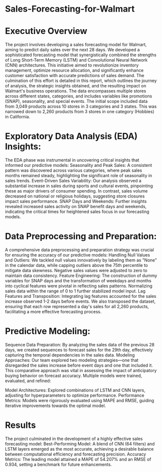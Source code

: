 # Sales-Forecasting-for-Walmart
# Executive Overview

The project involves developing a sales forecasting model for Walmart, aiming to predict daily sales over the next 28 days. We developed a sophisticated forecasting model that synergistically combined the strengths of Long Short-Term Memory (LSTM) and Convolutional Neural Network (CNN) architectures. This initiative aimed to revolutionize inventory management, optimize resource allocation, and significantly enhance customer satisfaction with accurate predictions of sales demand. The culmination of this effort is detailed in this report, which outlines the journey of analysis, the strategic insights obtained, and the resulting impact on Walmart's business operations. The data encompasses multiple stores across different states, categories, and includes variables like promotions (SNAP), seasonality, and special events. The initial scope included data from 3,049 products across 10 stores in 3 categories and 3 states. This was narrowed down to 2,260 products from 3 stores in one category (Hobbies) in California.

# Exploratory Data Analysis (EDA) Insights:
The EDA phase was instrumental in uncovering critical insights that informed our predictive models:
Seasonality and Peak Sales: A consistent pattern was discovered across various categories, where peak sales months remained steady, highlighting the significant role of seasonality in sales trends.
Event-Driven Sales Variability: Our analysis observed a substantial increase in sales during sports and cultural events, pinpointing these as major drivers of consumer spending. In contrast, sales volume decreased on national or religious holidays, suggesting store closures impact sales performance.
SNAP Days and Weekends: Further insights revealed increased sales activity on SNAP benefit days and weekends, indicating the critical times for heightened sales focus in our forecasting models.

# Data Preprocessing and Preparation:
A comprehensive data preprocessing and preparation strategy was crucial for ensuring the accuracy of our predictive models:
Handling Null Values and Outliers: We tackled null values innovatively by labeling them as "None" in the calendar data, while capping outliers above the 75th percentile to mitigate data skewness. Negative sales values were adjusted to zero to maintain data consistency.
Feature Engineering: The construction of dummy variables for SNAP days and the transformation of weekdays and months into cyclical features were pivotal in reflecting sales patterns. Normalizing sales data within the range of 0 to 1 further stabilized model input.
Lag Features and Transposition: Integrating lag features accounted for the sales increase observed 1-2 days before events. We also transposed the dataset, ensuring that each row represented a day's sales for all 2,260 products, facilitating a more effective forecasting process.

# Predictive Modeling:
Sequence Data Preparation: By analyzing the sales data of the previous 28 days, we created sequences to forecast sales for the 29th day, effectively capturing the temporal dependencies in the sales data.
Modeling Approaches: Our team explored two modeling strategies—one that disregarded the sales increase before event days and one that included it. This comparative approach was vital in assessing the impact of anticipatory buying behavior on forecast accuracy.
Multiple models were trained, evaluated, and refined:

Model Architectures: Explored combinations of LSTM and CNN layers, adjusting for hyperparameters to optimize performance.
Performance Metrics: Models were rigorously evaluated using MAPE and RMSE, guiding iterative improvements towards the optimal model.

# Results
The project culminated in the development of a highly effective sales forecasting model:
Best-Performing Model: A blend of CNN (64 filters) and LSTM layers emerged as the most accurate, achieving a desirable balance between computational efficiency and forecasting precision.
Accuracy Metrics: The leading model attained a MAPE of 54.207% and an RMSE of 0.934, setting a benchmark for future enhancements.
